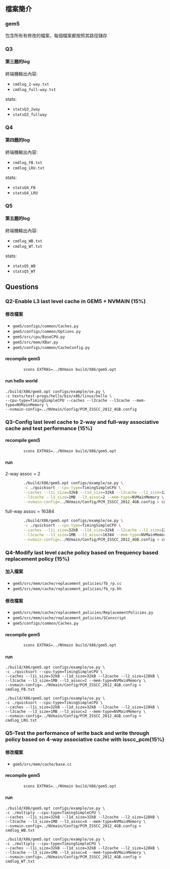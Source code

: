 ## 檔案簡介
### gem5
包含所有有修改的檔案，每個檔案都按照其路徑儲存
### Q3
#### 第三題的log
終端機輸出內容:
- `cmdlog_2-way.txt`
- `cmdlog_full-way.txt`
  
stats:
- `statsQ3_2way`
- `statsQ3_fullway`
### Q4
#### 第四題的log
終端機輸出內容:
- `cmdlog_FB.txt`
- `cmdlog_LRU.txt`

stats:
- `statsQ4_FB`
- `statsQ4_LRU`
### Q5
#### 第五題的log
終端機輸出內容:
- `cmdlog_WB.txt`
- `cmdlog_WT.txt`
  
stats:
- `statsQ5_WB`
- `statsQ5_WT`
## Questions
### Q2-Enable L3 last level cache in GEM5 + NVMAIN (15%)
#### 修改檔案
- `gem5/configs/common/Caches.py`
- `gem5/configs/common/Options.py`
- `gem5/src/cpu/BaseCPU.py`
- `gem5/src/mem/XBar.py`
- `gem5/configs/common/CacheConfig.py`
#### recompile gem5
```bash
        scons EXTRAS=../NVmain build/X86/gem5.opt
```
#### run hello world
```
./build/X86/gem5.opt configs/example/se.py \
-c tests/test-progs/hello/bin/x86/linux/hello \
--cpu-type=TimingSimpleCPU --caches --l2cache --l3cache --mem-type=NVMainMemory \
--nvmain-config=../NVmain/Config/PCM_ISSCC_2012_4GB.config
```
### Q3-Config last level cache to 2-way and full-way associative cache and test performance (15%)
#### recompile gem5
```bash
        scons EXTRAS=../NVmain build/X86/gem5.opt
```
#### run
2-way
assoc = 2
```bash
        ./build/X86/gem5.opt configs/example/se.py \
        -c ./quicksort --cpu-type=TimingSimpleCPU \
        --caches --l1i_size=32kB --l1d_size=32kB --l2cache --l2_size=128kB \
        --l3cache --l3_size=1MB --l3_assoc=2 --mem-type=NVMainMemory \
        --nvmain-config=../NVmain/Config/PCM_ISSCC_2012_4GB.config > cmdlog_2-way.txt
```
full-way
assoc = 16384
```bash
        ./build/X86/gem5.opt configs/example/se.py \
        -c ./quicksort --cpu-type=TimingSimpleCPU \
        --caches --l1i_size=32kB --l1d_size=32kB --l2cache --l2_size=128kB \
        --l3cache --l3_size=1MB --l3_assoc=16384 --mem-type=NVMainMemory \
        --nvmain-config=../NVmain/Config/PCM_ISSCC_2012_4GB.config > cmdlog_full-way.txt
```
### Q4-Modify last level cache policy based on frequency based replacement policy (15%)
#### 加入檔案
- `gem5/src/mem/cache/replacement_policies/fb_rp.cc`
- `gem5/src/mem/cache/replacement_policies/fb_rp.hh`
#### 修改檔案
- `gem5/src/mem/cache/replacement_policies/ReplacementPolicies.py`
- `gem5/src/mem/cache/replacement_policies/SConscript`
- `gem5/configs/common/Caches.py`
#### recompile gem5
```bash
        scons EXTRAS=../NVmain build/X86/gem5.opt
```
#### run
```
./build/X86/gem5.opt configs/example/se.py \
-c ./quicksort --cpu-type=TimingSimpleCPU \
--caches --l1i_size=32kB --l1d_size=32kB --l2cache --l2_size=128kB \
--l3cache --l3_size=1MB --l3_assoc=2 --mem-type=NVMainMemory \
--nvmain-config=../NVmain/Config/PCM_ISSCC_2012_4GB.config > cmdlog_FB.txt
```
```
./build/X86/gem5.opt configs/example/se.py \
-c ./quicksort --cpu-type=TimingSimpleCPU \
--caches --l1i_size=32kB --l1d_size=32kB --l2cache --l2_size=128kB \
--l3cache --l3_size=1MB --l3_assoc=2 --mem-type=NVMainMemory \
--nvmain-config=../NVmain/Config/PCM_ISSCC_2012_4GB.config > cmdlog_LRU.txt
```
### Q5-Test the performance of write back and write through policy based on 4-way associative cache with isscc_pcm(15%) 
#### 修改檔案
- `gem5/src/mem/cache/base.cc`
#### recompile gem5
```bash
        scons EXTRAS=../NVmain build/X86/gem5.opt
```
#### run
```
./build/X86/gem5.opt configs/example/se.py \
-c ./multiply --cpu-type=TimingSimpleCPU \
--caches --l1i_size=32kB --l1d_size=32kB --l2cache --l2_size=128kB \
--l3cache --l3_size=1MB --l3_assoc=4 --mem-type=NVMainMemory \
--nvmain-config=../NVmain/Config/PCM_ISSCC_2012_4GB.config > cmdlog_WB.txt
```
```
./build/X86/gem5.opt configs/example/se.py \
-c ./multiply --cpu-type=TimingSimpleCPU \
--caches --l1i_size=32kB --l1d_size=32kB --l2cache --l2_size=128kB \
--l3cache --l3_size=1MB --l3_assoc=4 --mem-type=NVMainMemory \
--nvmain-config=../NVmain/Config/PCM_ISSCC_2012_4GB.config > cmdlog_WT.txt
```
